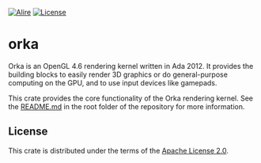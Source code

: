 [![Alire](https://img.shields.io/endpoint?url=https://alire.ada.dev/badges/orka.json)](https://alire.ada.dev/crates/orka.html)
[![License](https://img.shields.io/github/license/onox/orka.svg?color=blue)](https://github.com/onox/orka/blob/master/LICENSE)

# orka

Orka is an OpenGL 4.6 rendering kernel written in Ada 2012. It provides
the building blocks to easily render 3D graphics or do general-purpose
computing on the GPU, and to use input devices like gamepads.

This crate provides the core functionality of the Orka rendering kernel.
See the [README.md][url-readme] in the root folder of the repository for
more information.

## License

This crate is distributed under the terms of the [Apache License 2.0][url-apache].

  [url-apache]: https://opensource.org/licenses/Apache-2.0
  [url-readme]: https://github.com/onox/orka
